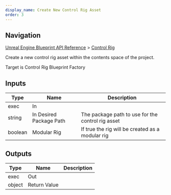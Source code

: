 ```yaml
---
display_name: Create New Control Rig Asset
order: 3
---
```

## Navigation

[Unreal Engine Blueprint API Reference](https://dev.epicgames.com/documentation/en-us/unreal-engine/BlueprintAPI) > [Control Rig](https://dev.epicgames.com/documentation/en-us/unreal-engine/BlueprintAPI/ControlRig_1)

Create a new control rig asset within the contents space of the project.

Target is Control Rig Blueprint Factory

## Inputs

| Type | Name | Description |
| --- | --- | --- |
| exec | In |  |
| string | In Desired Package Path | The package path to use for the control rig asset |
| boolean | Modular Rig | If true the rig will be created as a modular rig |

## Outputs

| Type | Name | Description |
| --- | --- | --- |
| exec | Out |  |
| object | Return Value |  |
